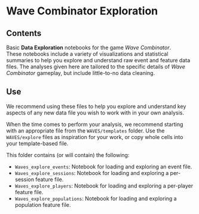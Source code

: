 # Wave Combinator Exploration

## Contents

Basic **Data Exploration** notebooks for the game _Wave Combinator_.  
These notebooks include a variety of visualizations and statistical summaries to help you explore and understand raw event and feature data files.
The analyses given here are tailored to the specific details of _Wave Combinator_ gameplay, but include little-to-no data cleaning.  

## Use

We recommend using these files to help you explore and understand key aspects of any new data file you wish to work with in your own analysis.

When the time comes to perform your analysis, we recommend starting with an appropriate file from the `WAVES/templates` folder.
Use the `WAVES/explore` files as inspiration for your work, or copy whole cells into your template-based file.

This folder contains (or will contain) the following:

- `Waves_explore_events`: Notebook for loading and exploring an event file.
- `Waves_explore_sessions`: Notebook for loading and exploring a per-session feature file.
- `Waves_explore_players`: Notebook for loading and exploring a per-player feature file.
- `Waves_explore_populations`: Notebook for loading and exploring a population feature file.
